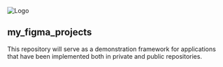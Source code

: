 ![Logo](https://dev-to-uploads.s3.amazonaws.com/uploads/articles/th5xamgrr6se0x5ro4g6.png)

## my_figma_projects

This repository will serve as a demonstration framework for applications that have been implemented both in private and public repositories.
